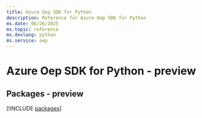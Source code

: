 ```yaml
---
title: Azure Oep SDK for Python
description: Reference for Azure Oep SDK for Python
ms.date: 06/26/2025
ms.topic: reference
ms.devlang: python
ms.service: oep
---
```

# Azure Oep SDK for Python - preview
## Packages - preview
[!INCLUDE [packages](oep-index.md)]